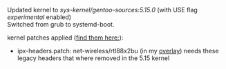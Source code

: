 Updated kernel to *sys-kernel/gentoo-sources:5.15.0* (with USE flag *experimental* enabled)<br/>
Switched from grub to systemd-boot.

kernel patches applied ([find them here:](https://github.com/q-g-j/gentoo-stuff/tree/master/etc/portage/patches/sys-kernel/gentoo-sources)):
- ipx-headers.patch: net-wireless/rtl88x2bu (in my [overlay](https://github.com/q-g-j/qgj-overlay)) needs these legacy headers that where removed in the 5.15 kernel

